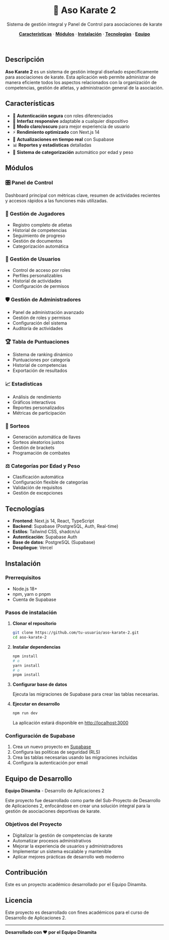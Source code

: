 <h1 align="center">🥋 Aso Karate 2</h1>

<p align="center">
 Sistema de gestión  integral y Panel de Control para asociaciones de karate
</p>

<p align="center">
  <a href="#características"><strong>Características</strong></a> ·
  <a href="#módulos"><strong>Módulos</strong></a> ·
  <a href="#instalación"><strong>Instalación</strong></a> ·
  <a href="#tecnologías"><strong>Tecnologías</strong></a> ·
  <a href="#equipo"><strong>Equipo</strong></a>
</p>
<br/>

## Descripción

**Aso Karate 2** es un sistema de gestión integral diseñado específicamente para asociaciones de karate. Esta aplicación web permite administrar de manera eficiente todos los aspectos relacionados con la organización de competencias, gestión de atletas, y administración general de la asociación.

## Características

- 🔐 **Autenticación segura** con roles diferenciados
- 📱 **Interfaz responsive** adaptable a cualquier dispositivo
- 🌙 **Modo claro/oscuro** para mejor experiencia de usuario
- ⚡ **Rendimiento optimizado** con Next.js 14
- 🔄 **Actualizaciones en tiempo real** con Supabase
- 📊 **Reportes y estadísticas** detalladas
- 🎯 **Sistema de categorización** automático por edad y peso

## Módulos

### 🎛️ Panel de Control
Dashboard principal con métricas clave, resumen de actividades recientes y accesos rápidos a las funciones más utilizadas.

### 👥 Gestión de Jugadores
- Registro completo de atletas
- Historial de competencias
- Seguimiento de progreso
- Gestión de documentos
- Categorización automática

### 👤 Gestión de Usuarios
- Control de acceso por roles
- Perfiles personalizables
- Historial de actividades
- Configuración de permisos

### 🛡️ Gestión de Administradores
- Panel de administración avanzado
- Gestión de roles y permisos
- Configuración del sistema
- Auditoría de actividades

### 🏆 Tabla de Puntuaciones
- Sistema de ranking dinámico
- Puntuaciones por categoría
- Historial de competencias
- Exportación de resultados

### 📈 Estadísticas
- Análisis de rendimiento
- Gráficos interactivos
- Reportes personalizados
- Métricas de participación

### 🎲 Sorteos
- Generación automática de llaves
- Sorteos aleatorios justos
- Gestión de brackets
- Programación de combates

### ⚖️ Categorías por Edad y Peso
- Clasificación automática
- Configuración flexible de categorías
- Validación de requisitos
- Gestión de excepciones

## Tecnologías

- **Frontend**: Next.js 14, React, TypeScript
- **Backend**: Supabase (PostgreSQL, Auth, Real-time)
- **Estilos**: Tailwind CSS, shadcn/ui
- **Autenticación**: Supabase Auth
- **Base de datos**: PostgreSQL (Supabase)
- **Despliegue**: Vercel

## Instalación

### Prerrequisitos
- Node.js 18+ 
- npm, yarn o pnpm
- Cuenta de Supabase

### Pasos de instalación

1. **Clonar el repositorio**
   ```bash
   git clone https://github.com/tu-usuario/aso-karate-2.git
   cd aso-karate-2
   ```

2. **Instalar dependencias**
   ```bash
   npm install
   # o
   yarn install
   # o
   pnpm install
   ```



3. **Configurar base de datos**
   
   Ejecuta las migraciones de Supabase para crear las tablas necesarias.

4. **Ejecutar en desarrollo**
   ```bash
   npm run dev
   ```
   
   La aplicación estará disponible en [http://localhost:3000](http://localhost:3000)

### Configuración de Supabase

1. Crea un nuevo proyecto en [Supabase](https://database.new)
2. Configura las políticas de seguridad (RLS)
3. Crea las tablas necesarias usando las migraciones incluidas
4. Configura la autenticación por email

## Equipo de Desarrollo

**Equipo Dinamita** - Desarrollo de Aplicaciones 2

Este proyecto fue desarrollado como parte del Sub-Proyecto de Desarrollo de Aplicaciones 2, enfocándose en crear una solución integral para la gestión de asociaciones deportivas de karate.

### Objetivos del Proyecto

- Digitalizar la gestión de competencias de karate
- Automatizar procesos administrativos
- Mejorar la experiencia de usuarios y administradores
- Implementar un sistema escalable y mantenible
- Aplicar mejores prácticas de desarrollo web moderno

## Contribución

Este es un proyecto académico desarrollado por el Equipo Dinamita.

## Licencia

Este proyecto es desarrollado con fines académicos para el curso de Desarrollo de Aplicaciones 2.

---

**Desarrollado con ❤️ por el Equipo Dinamita**
